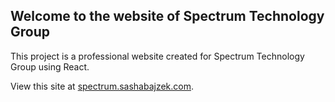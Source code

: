 ## Welcome to the website of Spectrum Technology Group

This project is a professional website created for Spectrum Technology Group using React.

View this site at [spectrum.sashabajzek.com](https://spectrum.sashabajzek.com).
